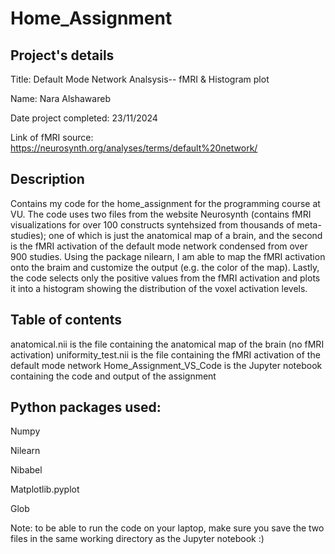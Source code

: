 # Home_Assignment

## Project's details
Title: Default Mode Network Analsysis-- fMRI & Histogram plot

Name: Nara Alshawareb

Date project completed: 23/11/2024

Link of fMRI source: https://neurosynth.org/analyses/terms/default%20network/


## Description
Contains my code for the home_assignment for the programming course at VU. The code uses two files from the website Neurosynth (contains fMRI visualizations for over 100 constructs syntehsized from thousands of meta-studies); one of which is just the anatomical map of a brain, and the second is the fMRI activation of the default mode network condensed from over 900 studies. Using the package nilearn, I am able to map the fMRI activation onto the braim and customize the output (e.g. the color of the map). Lastly, the code selects only the positive values from the fMRI  activation and plots it into a histogram showing the distribution of the voxel activation levels.

## Table of contents
anatomical.nii is the file containing the anatomical map of the brain (no fMRI activation)
uniformity_test.nii is the file containing the fMRI activation of the default mode network
Home_Assignment_VS_Code is the Jupyter notebook containing the code and output of the assignment

## Python packages used:
Numpy

Nilearn

Nibabel

Matplotlib.pyplot

Glob

Note: to be able to run the code on your laptop, make sure you save the two files in the same working directory as the Jupyter notebook :)

